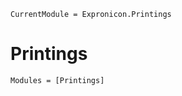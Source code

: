 ```@meta
CurrentModule = Expronicon.Printings
```

# Printings

```@autodocs
Modules = [Printings]
```
